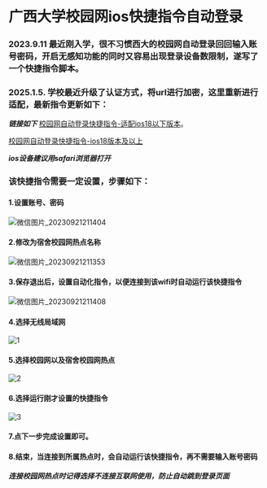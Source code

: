 # 广西大学校园网ios快捷指令自动登录
### 2023.9.11 最近刚入学，很不习惯西大的校园网自动登录回回输入账号密码，开启无感知功能的同时又容易出现登录设备数限制，遂写了一个快捷指令脚本。



### 2025.1.5. 学校最近升级了认证方式，将url进行加密，这里重新进行适配，最新指令更新如下：

***链接如下***
[校园网自动登录快捷指令-适配ios18以下版本](https://www.icloud.com/shortcuts/4455a93a87754e7a8f08ee411d19ea4c)。

[校园网自动登录快捷指令-ios18版本及以上](https://www.icloud.com/shortcuts/b45b81b22d7f45839b8ab1da649cedfa)

***ios设备建议用safari浏览器打开***
### 该快捷指令需要一定设置，步骤如下：
#### 1.设置账号、密码
![微信图片_20230921211404](https://github.com/gumbp/GXU-Campus-Network-autologin/assets/57428207/1205bbca-4c4d-4638-bef7-bad7c5e24d32)
#### 2.修改为宿舍校园网热点名称
![微信图片_20230921211353](https://github.com/gumbp/GXU-Campus-Network-autologin/assets/57428207/b87f96bc-d6f4-4293-817a-9da856b182ca)
#### 3.保存退出后，设置自动化指令，以便连接到该wifi时自动运行该快捷指令
![微信图片_20230921211408](https://github.com/gumbp/GXU-Campus-Network-autologin/assets/57428207/85040a86-6947-4a56-9a11-f5f3e9d4f469)
#### 4.选择无线局域网
![1](https://github.com/gumbp/GXU-Campus-Network-autologin/assets/57428207/2c047108-04c0-4372-88f4-eef5270f983e)
#### 5.选择校园网以及宿舍校园网热点
![2](https://github.com/gumbp/GXU-Campus-Network-autologin/assets/57428207/eb39396d-9c68-4a29-aaa7-35f57ab15f23)
#### 6.选择运行刚才设置的快捷指令
![3](https://github.com/gumbp/GXU-Campus-Network-autologin/assets/57428207/98c0b7b7-216d-4a30-a3ee-3060405003e3)
#### 7.点下一步完成设置即可。
#### 8.结束，当连接到所属热点时，会自动运行该快捷指令，再不需要输入账号密码
***连接校园网热点时记得选择不连接互联网使用，防止自动跳到登录页面***
  
